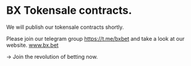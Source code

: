 # BX Tokensale contracts.
We will publish our tokensale contracts shortly.

Please join our telegram group https://t.me/bxbet and take a look at our website. www.bx.bet


-> Join the revolution of betting now.



